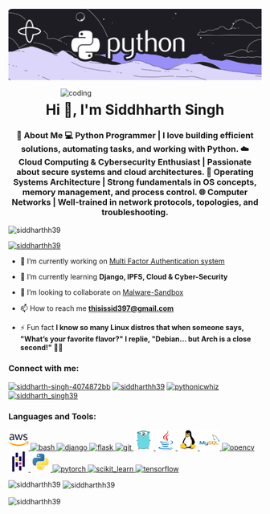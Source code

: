 ![logo](https://github.com/Siddharthh39/Siddharthh39/blob/main/python-banner.png)

<img align="right" alt="coding" width="400" src="https://user-images.githubusercontent.com/55389276/140866485-8fb1c876-9a8f-4d6a-98dc-08c4981eaf70.gif">
<h1 align="center">Hi 👋, I'm Siddhharth Singh</h1>
<h3 align="center">🚀 About Me 💻 Python Programmer | I love building efficient solutions, automating tasks, and working with Python. ☁️ Cloud Computing & Cybersecurity Enthusiast | Passionate about secure systems and cloud architectures. 🔧 Operating Systems Architecture | Strong fundamentals in OS concepts, memory management, and process control. 🌐 Computer Networks | Well-trained in network protocols, topologies, and troubleshooting.</h3>

<p align="left"> <img src="https://komarev.com/ghpvc/?username=siddharthh39&label=Profile%20views&color=0e75b6&style=plastic" alt="siddharthh39" /> </p>

<p align="left"> <a href="https://github.com/ryo-ma/github-profile-trophy"><img src="https://github-profile-trophy.vercel.app/?username=siddharthh39" alt="siddharthh39" /></a> </p>

- 🔭 I’m currently working on [Multi Factor Authentication system](https://github.com/Siddharthh39/face-detection.git)

- 🌱 I’m currently learning **Django, IPFS, Cloud & Cyber-Security**

- 👯 I’m looking to collaborate on [Malware-Sandbox](https://github.com/Siddharthh39/malwware.git)

- 📫 How to reach me **thisissid397@gmail.com**

- ⚡ Fun fact **I know so many Linux distros that when someone says, "What’s your favorite flavor?" I replie, "Debian... but Arch is a close second!" 🍦🐧**

<h3 align="left">Connect with me:</h3>
<p align="left">
<a href="https://linkedin.com/in/siddharth-singh-4074872bb" target="blank"><img align="center" src="https://raw.githubusercontent.com/rahuldkjain/github-profile-readme-generator/master/src/images/icons/Social/linked-in-alt.svg" alt="siddharth-singh-4074872bb" height="30" width="40" /></a>
<a href="https://instagram.com/siddharthh39" target="blank"><img align="center" src="https://raw.githubusercontent.com/rahuldkjain/github-profile-readme-generator/master/src/images/icons/Social/instagram.svg" alt="siddharthh39" height="30" width="40" /></a>
<a href="https://www.hackerrank.com/pythonicwhiz" target="blank"><img align="center" src="https://raw.githubusercontent.com/rahuldkjain/github-profile-readme-generator/master/src/images/icons/Social/hackerrank.svg" alt="pythonicwhiz" height="30" width="40" /></a>
<a href="https://www.leetcode.com/siddharth_singh39" target="blank"><img align="center" src="https://raw.githubusercontent.com/rahuldkjain/github-profile-readme-generator/master/src/images/icons/Social/leet-code.svg" alt="siddharth_singh39" height="30" width="40" /></a>
</p>

<h3 align="left">Languages and Tools:</h3>
<p align="left"> <a href="https://aws.amazon.com" target="_blank" rel="noreferrer"> <img src="https://raw.githubusercontent.com/devicons/devicon/master/icons/amazonwebservices/amazonwebservices-original-wordmark.svg" alt="aws" width="40" height="40"/> </a> <a href="https://www.gnu.org/software/bash/" target="_blank" rel="noreferrer"> <img src="https://www.vectorlogo.zone/logos/gnu_bash/gnu_bash-icon.svg" alt="bash" width="40" height="40"/> </a> <a href="https://www.djangoproject.com/" target="_blank" rel="noreferrer"> <img src="https://cdn.worldvectorlogo.com/logos/django.svg" alt="django" width="40" height="40"/> </a> <a href="https://flask.palletsprojects.com/" target="_blank" rel="noreferrer"> <img src="https://www.vectorlogo.zone/logos/pocoo_flask/pocoo_flask-icon.svg" alt="flask" width="40" height="40"/> </a> <a href="https://git-scm.com/" target="_blank" rel="noreferrer"> <img src="https://www.vectorlogo.zone/logos/git-scm/git-scm-icon.svg" alt="git" width="40" height="40"/> </a> <a href="https://golang.org" target="_blank" rel="noreferrer"> <img src="https://raw.githubusercontent.com/devicons/devicon/master/icons/go/go-original.svg" alt="go" width="40" height="40"/> </a> <a href="https://www.java.com" target="_blank" rel="noreferrer"> <img src="https://raw.githubusercontent.com/devicons/devicon/master/icons/java/java-original.svg" alt="java" width="40" height="40"/> </a> <a href="https://www.linux.org/" target="_blank" rel="noreferrer"> <img src="https://raw.githubusercontent.com/devicons/devicon/master/icons/linux/linux-original.svg" alt="linux" width="40" height="40"/> </a> <a href="https://www.mysql.com/" target="_blank" rel="noreferrer"> <img src="https://raw.githubusercontent.com/devicons/devicon/master/icons/mysql/mysql-original-wordmark.svg" alt="mysql" width="40" height="40"/> </a> <a href="https://opencv.org/" target="_blank" rel="noreferrer"> <img src="https://www.vectorlogo.zone/logos/opencv/opencv-icon.svg" alt="opencv" width="40" height="40"/> </a> <a href="https://pandas.pydata.org/" target="_blank" rel="noreferrer"> <img src="https://raw.githubusercontent.com/devicons/devicon/2ae2a900d2f041da66e950e4d48052658d850630/icons/pandas/pandas-original.svg" alt="pandas" width="40" height="40"/> </a> <a href="https://www.python.org" target="_blank" rel="noreferrer"> <img src="https://raw.githubusercontent.com/devicons/devicon/master/icons/python/python-original.svg" alt="python" width="40" height="40"/> </a> <a href="https://pytorch.org/" target="_blank" rel="noreferrer"> <img src="https://www.vectorlogo.zone/logos/pytorch/pytorch-icon.svg" alt="pytorch" width="40" height="40"/> </a> <a href="https://scikit-learn.org/" target="_blank" rel="noreferrer"> <img src="https://upload.wikimedia.org/wikipedia/commons/0/05/Scikit_learn_logo_small.svg" alt="scikit_learn" width="40" height="40"/> </a> <a href="https://www.tensorflow.org" target="_blank" rel="noreferrer"> <img src="https://www.vectorlogo.zone/logos/tensorflow/tensorflow-icon.svg" alt="tensorflow" width="40" height="40"/> </a> </p>

<p><img align="left" src="https://github-readme-stats.vercel.app/api/top-langs?username=siddharthh39&show_icons=true&theme=tokyonight&locale=en&layout=compact" alt="siddharthh39" /></p>

<p>&nbsp;<img align="center" src="https://github-readme-stats.vercel.app/api?username=siddharthh39&show_icons=true&theme=tokyonight&locale=en" alt="siddharthh39" /></p>

<p><img align="center" src="https://github-readme-streak-stats.herokuapp.com/?user=siddharthh39&theme=dark" alt="siddharthh39" /></p>
